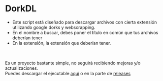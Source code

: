 <h1>DorkDL</h1>
<ul>
<li>Este script está diseñado para descargar archivos con cierta extensión utilizando google dorks y webscrapping.</li>
<li>En el nombre a buscar, debes poner el título en común que tus archivos deberían tener</li>
<li>En la extensión, la extensión que deberían tener.</li>
</ul>
<br><br>
Es un proyecto bastante simple, no seguirá recibiendo mejoras y/o actualizaciones.<br>
Puedes descargar el ejecutable <a href="https://github.com/yos-rg/DorkDL/releases/download/1.0/DorkDL.exe">aquí</a> o en la parte de <a href="https://github.com/yos-rg/DorkDL/releases/">releases</a>
